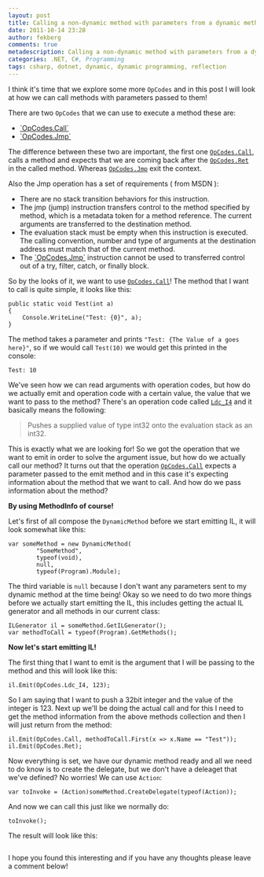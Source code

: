 ```yaml
---
layout: post
title: Calling a non-dynamic method with parameters from a dynamic method 
date: 2011-10-14 23:28
author: fekberg
comments: true
metadescription: Calling a non-dynamic method with parameters from a dynamic method 
categories: .NET, C#, Programming
tags: csharp, dotnet, dynamic, dynamic programming, reflection
---
```

I think it's time that we explore some more `OpCodes` and in this post I will look at how we can call methods with parameters passed to them!

There are two `OpCodes` that we can use to execute a method these are<!--excerpt-->:

<ul>
	<li><a href="http://msdn.microsoft.com/en-us/library/system.reflection.emit.opcodes.call.aspx">`OpCodes.Call`</a></li>
	<li><a href="http://msdn.microsoft.com/en-us/library/system.reflection.emit.opcodes.jmp.aspx">`OpCodes.Jmp`</a></li>
</ul>

The difference between these two are important, the first one <a href="http://msdn.microsoft.com/en-us/library/system.reflection.emit.opcodes.call.aspx">`OpCodes.Call`</a>, calls a method and expects that we are coming back after the <a href="http://msdn.microsoft.com/en-us/library/system.reflection.emit.opcodes.ret.aspx">`OpCodes.Ret`</a> in the called method. Whereas <a href="http://msdn.microsoft.com/en-us/library/system.reflection.emit.opcodes.jmp.aspx">`OpCodes.Jmp`</a> exit the context.

Also the Jmp operation has a set of requirements ( from MSDN ):
<ul>
	<li>There are no stack transition behaviors for this instruction.</li>
	<li>The jmp (jump) instruction transfers control to the method specified by method, which is a metadata token for a method reference. The current arguments are transferred to the destination method.</li>
	<li>The evaluation stack must be empty when this instruction is executed. The calling convention, number and type of arguments at the destination address must match that of the current method.</li>
	<li>The <a href="http://msdn.microsoft.com/en-us/library/system.reflection.emit.opcodes.jmp.aspx">`OpCodes.Jmp`</a> instruction cannot be used to transferred control out of a try, filter, catch, or finally block.</li>
</ul>

So by the looks of it, we want to use <a href="http://msdn.microsoft.com/en-us/library/system.reflection.emit.opcodes.call.aspx">`OpCodes.Call`</a>! The method that I want to call is quite simple, it looks like this:

	public static void Test(int a)
	{
	    Console.WriteLine("Test: {0}", a);
	}

The method takes a parameter and prints `"Test: {The Value of a goes here}"`, so if we would call `Test(10)` we would get this printed in the console:

	Test: 10

We've seen how we can read arguments with operation codes, but how do we actually emit and operation code with a certain value, the value that we want to pass to the method? There's an operation code called <a href="http://msdn.microsoft.com/en-us/library/system.reflection.emit.opcodes.ldc_i4.aspx">`Ldc_I4`</a> and it basically means the following:

<blockquote>Pushes a supplied value of type int32 onto the evaluation stack as an int32.</blockquote>

This is exactly what we are looking for! So we got the operation that we want to emit in order to solve the argument issue, but how do we actually call our method? It turns out that the operation <a href="http://msdn.microsoft.com/en-us/library/system.reflection.emit.opcodes.call.aspx">`OpCodes.Call`</a> expects a parameter passed to the emit method and in this case it's expecting information about the method that we want to call. And how do we pass information about the method?

<strong>By using MethodInfo of course!</strong>

Let's first of all compose the `DynamicMethod` before we start emitting IL, it will look somewhat like this:

	var someMethod = new DynamicMethod(
	        "SomeMethod",
	        typeof(void),
	        null,
	        typeof(Program).Module);

The third variable is `null` because I don't want any parameters sent to my dynamic method at the time being! Okay so we need to do two more things before we actually start emitting the IL, this includes getting the actual IL generator and all methods in our current class:

	ILGenerator il = someMethod.GetILGenerator();
	var methodToCall = typeof(Program).GetMethods();

<strong>Now let's start emitting IL!</strong>

The first thing that I want to emit is the argument that I will be passing to the method and this will look like this:

	il.Emit(OpCodes.Ldc_I4, 123);

So I am saying that I want to push a 32bit integer and the value of the integer is 123. Next up we'll be doing the actual call and for this I need to get the method information from the above methods collection and then I will just return from the method:

	il.Emit(OpCodes.Call, methodToCall.First(x => x.Name == "Test"));
	il.Emit(OpCodes.Ret);

Now everything is set, we have our dynamic method ready and all we need to do know is to create the delegate, but we don't have a deleaget that we've defined? No worries! We can use `Action`:

	var toInvoke = (Action)someMethod.CreateDelegate(typeof(Action));

And now we can call this just like we normally do:

	toInvoke();

The result will look like this:

<img src="http://dl.dropbox.com/u/4396175/dynamicmethod_call.png" alt="" />

I hope you found this interesting and if you have any thoughts please leave a comment below!

